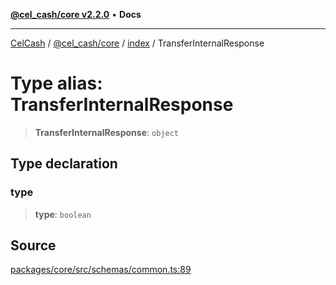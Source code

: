 [**@cel_cash/core v2.2.0**](../../README.md) • **Docs**

***

[CelCash](../../../../packages.md) / [@cel\_cash/core](../../README.md) / [index](../README.md) / TransferInternalResponse

# Type alias: TransferInternalResponse

> **TransferInternalResponse**: `object`

## Type declaration

### type

> **type**: `boolean`

## Source

[packages/core/src/schemas/common.ts:89](https://github.com/Pyxlab/celcash/blob/f7cdc752c29f8a0dcef033e212602412d2050afc/packages/core/src/schemas/common.ts#L89)
